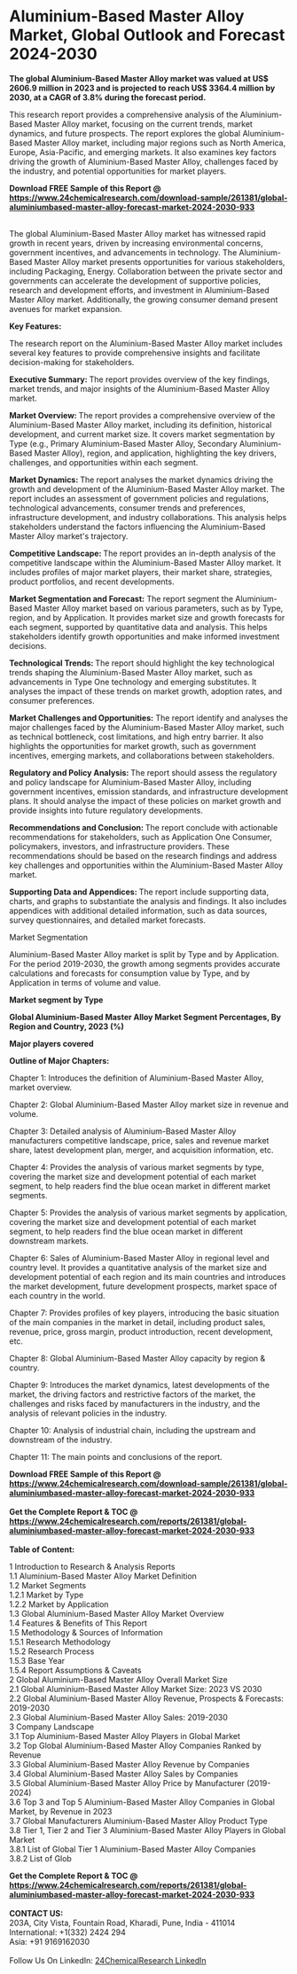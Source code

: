<h1>Aluminium-Based Master Alloy Market, Global Outlook and Forecast 2024-2030</h1><p><strong>The global Aluminium-Based Master Alloy market was valued at US$ 2606.9 million in 2023 and is projected to reach US$ 3364.4 million by 2030, at a CAGR of 3.8% during the forecast period.</strong></p><p>
</p><p>This research report provides a comprehensive analysis of the Aluminium-Based Master Alloy market, focusing on the current trends, market dynamics, and future prospects. The report explores the global Aluminium-Based Master Alloy market, including major regions such as North America, Europe, Asia-Pacific, and emerging markets. It also examines key factors driving the growth of Aluminium-Based Master Alloy, challenges faced by the industry, and potential opportunities for market players.</p><div><b>Download FREE Sample of this Report @ 
            <a href="https://www.24chemicalresearch.com/download-sample/261381/global-aluminiumbased-master-alloy-forecast-market-2024-2030-933">
            https://www.24chemicalresearch.com/download-sample/261381/global-aluminiumbased-master-alloy-forecast-market-2024-2030-933</a></b></div><br><p>
The global Aluminium-Based Master Alloy market has witnessed rapid growth in recent years, driven by increasing environmental concerns, government incentives, and advancements in technology. The Aluminium-Based Master Alloy market presents opportunities for various stakeholders, including Packaging, Energy. Collaboration between the private sector and governments can accelerate the development of supportive policies, research and development efforts, and investment in Aluminium-Based Master Alloy market. Additionally, the growing consumer demand present avenues for market expansion.</p><p>
<strong>Key Features:</strong></p><p>
The research report on the Aluminium-Based Master Alloy market includes several key features to provide comprehensive insights and facilitate decision-making for stakeholders.</p><p>
<strong>Executive Summary: </strong>The report provides overview of the key findings, market trends, and major insights of the Aluminium-Based Master Alloy market.</p><p>
<strong>Market Overview: </strong>The report provides a comprehensive overview of the Aluminium-Based Master Alloy market, including its definition, historical development, and current market size. It covers market segmentation by Type (e.g., Primary Aluminium-Based Master Alloy, Secondary Aluminium-Based Master Alloy), region, and application, highlighting the key drivers, challenges, and opportunities within each segment.</p><p>
<strong>Market Dynamics: </strong>The report analyses the market dynamics driving the growth and development of the Aluminium-Based Master Alloy market. The report includes an assessment of government policies and regulations, technological advancements, consumer trends and preferences, infrastructure development, and industry collaborations. This analysis helps stakeholders understand the factors influencing the Aluminium-Based Master Alloy market's trajectory.</p><p>
<strong>Competitive Landscape: </strong>The report provides an in-depth analysis of the competitive landscape within the Aluminium-Based Master Alloy market. It includes profiles of major market players, their market share, strategies, product portfolios, and recent developments.</p><p>
<strong>Market Segmentation and Forecast:</strong> The report segment the Aluminium-Based Master Alloy market based on various parameters, such as by Type, region, and by Application. It provides market size and growth forecasts for each segment, supported by quantitative data and analysis. This helps stakeholders identify growth opportunities and make informed investment decisions.</p><p>
<strong>Technological Trends: </strong>The report should highlight the key technological trends shaping the Aluminium-Based Master Alloy market, such as advancements in Type One technology and emerging substitutes. It analyses the impact of these trends on market growth, adoption rates, and consumer preferences.</p><p>
<strong>Market Challenges and Opportunities:</strong> The report identify and analyses the major challenges faced by the Aluminium-Based Master Alloy market, such as technical bottleneck, cost limitations, and high entry barrier. It also highlights the opportunities for market growth, such as government incentives, emerging markets, and collaborations between stakeholders.</p><p>
<strong>Regulatory and Policy Analysis: </strong>The report should assess the regulatory and policy landscape for Aluminium-Based Master Alloy, including government incentives, emission standards, and infrastructure development plans. It should analyse the impact of these policies on market growth and provide insights into future regulatory developments.</p><p>
<strong>Recommendations and Conclusion: </strong>The report conclude with actionable recommendations for stakeholders, such as Application One Consumer, policymakers, investors, and infrastructure providers. These recommendations should be based on the research findings and address key challenges and opportunities within the Aluminium-Based Master Alloy market.</p><p>
<strong>Supporting Data and Appendices: </strong>The report include supporting data, charts, and graphs to substantiate the analysis and findings. It also includes appendices with additional detailed information, such as data sources, survey questionnaires, and detailed market forecasts.</p><p>
Market Segmentation</p><p>
Aluminium-Based Master Alloy market is split by Type and by Application. For the period 2019-2030, the growth among segments provides accurate calculations and forecasts for consumption value by Type, and by Application in terms of volume and value.</p><p>
<strong>Market segment by Type</strong></p><p>
</p><p>
</p><p><strong>Global Aluminium-Based Master Alloy Market Segment Percentages, By Region and Country, 2023 (%)</strong></p><p>
</p><p>
<strong>Major players covered</strong></p><p>
</p><p>
</p><p><strong>Outline of Major Chapters:</strong></p><p>
Chapter 1: Introduces the definition of Aluminium-Based Master Alloy, market overview.</p><p>
Chapter 2: Global Aluminium-Based Master Alloy market size in revenue and volume.</p><p>
Chapter 3: Detailed analysis of Aluminium-Based Master Alloy manufacturers competitive landscape, price, sales and revenue market share, latest development plan, merger, and acquisition information, etc.</p><p>
Chapter 4: Provides the analysis of various market segments by type, covering the market size and development potential of each market segment, to help readers find the blue ocean market in different market segments.</p><p>
Chapter 5: Provides the analysis of various market segments by application, covering the market size and development potential of each market segment, to help readers find the blue ocean market in different downstream markets.</p><p>
Chapter 6: Sales of Aluminium-Based Master Alloy in regional level and country level. It provides a quantitative analysis of the market size and development potential of each region and its main countries and introduces the market development, future development prospects, market space of each country in the world.</p><p>
Chapter 7: Provides profiles of key players, introducing the basic situation of the main companies in the market in detail, including product sales, revenue, price, gross margin, product introduction, recent development, etc.</p><p>
Chapter 8: Global Aluminium-Based Master Alloy capacity by region &amp; country.</p><p>
Chapter 9: Introduces the market dynamics, latest developments of the market, the driving factors and restrictive factors of the market, the challenges and risks faced by manufacturers in the industry, and the analysis of relevant policies in the industry.</p><p>
Chapter 10: Analysis of industrial chain, including the upstream and downstream of the industry.</p><p>
Chapter 11: The main points and conclusions of the report.</p><div><b>Download FREE Sample of this Report @ 
            <a href="https://www.24chemicalresearch.com/download-sample/261381/global-aluminiumbased-master-alloy-forecast-market-2024-2030-933">
            https://www.24chemicalresearch.com/download-sample/261381/global-aluminiumbased-master-alloy-forecast-market-2024-2030-933</a></b></div><br><div><b>Get the Complete Report & TOC @ 
            <a href="https://www.24chemicalresearch.com/reports/261381/global-aluminiumbased-master-alloy-forecast-market-2024-2030-933">
            https://www.24chemicalresearch.com/reports/261381/global-aluminiumbased-master-alloy-forecast-market-2024-2030-933</a></b></div><br>
            <b>Table of Content:</b><p>1 Introduction to Research & Analysis Reports<br />
    1.1 Aluminium-Based Master Alloy Market Definition<br />
    1.2 Market Segments<br />
        1.2.1 Market by Type<br />
        1.2.2 Market by Application<br />
    1.3 Global Aluminium-Based Master Alloy Market Overview<br />
    1.4 Features & Benefits of This Report<br />
    1.5 Methodology & Sources of Information<br />
        1.5.1 Research Methodology<br />
        1.5.2 Research Process<br />
        1.5.3 Base Year<br />
        1.5.4 Report Assumptions & Caveats<br />
2 Global Aluminium-Based Master Alloy Overall Market Size<br />
    2.1 Global Aluminium-Based Master Alloy Market Size: 2023 VS 2030<br />
    2.2 Global Aluminium-Based Master Alloy Revenue, Prospects & Forecasts: 2019-2030<br />
    2.3 Global Aluminium-Based Master Alloy Sales: 2019-2030<br />
3 Company Landscape<br />
    3.1 Top Aluminium-Based Master Alloy Players in Global Market<br />
    3.2 Top Global Aluminium-Based Master Alloy Companies Ranked by Revenue<br />
    3.3 Global Aluminium-Based Master Alloy Revenue by Companies<br />
    3.4 Global Aluminium-Based Master Alloy Sales by Companies<br />
    3.5 Global Aluminium-Based Master Alloy Price by Manufacturer (2019-2024)<br />
    3.6 Top 3 and Top 5 Aluminium-Based Master Alloy Companies in Global Market, by Revenue in 2023<br />
    3.7 Global Manufacturers Aluminium-Based Master Alloy Product Type<br />
    3.8 Tier 1, Tier 2 and Tier 3 Aluminium-Based Master Alloy Players in Global Market<br />
        3.8.1 List of Global Tier 1 Aluminium-Based Master Alloy Companies<br />
        3.8.2 List of Glob</p><div><b>Get the Complete Report & TOC @ 
            <a href="https://www.24chemicalresearch.com/reports/261381/global-aluminiumbased-master-alloy-forecast-market-2024-2030-933">
            https://www.24chemicalresearch.com/reports/261381/global-aluminiumbased-master-alloy-forecast-market-2024-2030-933</a></b></div><br><b>CONTACT US:</b><br>
            203A, City Vista, Fountain Road, Kharadi, Pune, India - 411014<br>
            International: +1(332) 2424 294<br>
            Asia: +91 9169162030 <br><br>
            Follow Us On LinkedIn: <a href="https://www.linkedin.com/company/24chemicalresearch/">24ChemicalResearch LinkedIn</a>